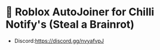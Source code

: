 # 🧠 Roblox AutoJoiner for Chilli Notify's (Steal a Brainrot)


- Discord:https://discord.gg/nvyafvpJ
